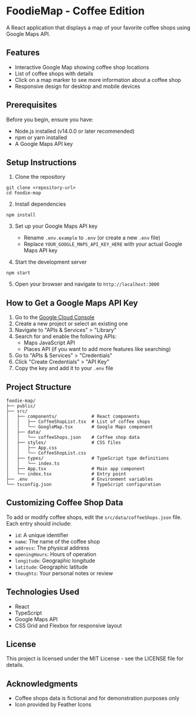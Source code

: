 # FoodieMap - Coffee Edition

A React application that displays a map of your favorite coffee shops using Google Maps API.

## Features

- Interactive Google Map showing coffee shop locations
- List of coffee shops with details
- Click on a map marker to see more information about a coffee shop
- Responsive design for desktop and mobile devices

## Prerequisites

Before you begin, ensure you have:

- Node.js installed (v14.0.0 or later recommended)
- npm or yarn installed
- A Google Maps API key

## Setup Instructions

1. Clone the repository
```
git clone <repository-url>
cd foodie-map
```

2. Install dependencies
```
npm install
```

3. Set up your Google Maps API key
   - Rename `.env.example` to `.env` (or create a new `.env` file)
   - Replace `YOUR_GOOGLE_MAPS_API_KEY_HERE` with your actual Google Maps API key

4. Start the development server
```
npm start
```

5. Open your browser and navigate to `http://localhost:3000`

## How to Get a Google Maps API Key

1. Go to the [Google Cloud Console](https://console.cloud.google.com/)
2. Create a new project or select an existing one
3. Navigate to "APIs & Services" > "Library"
4. Search for and enable the following APIs:
   - Maps JavaScript API
   - Places API (if you want to add more features like searching)
5. Go to "APIs & Services" > "Credentials"
6. Click "Create Credentials" > "API Key"
7. Copy the key and add it to your `.env` file

## Project Structure

```
foodie-map/
├── public/
├── src/
│   ├── components/             # React components
│   │   ├── CoffeeShopList.tsx  # List of coffee shops
│   │   └── GoogleMap.tsx       # Google Maps component
│   ├── data/
│   │   └── coffeeShops.json    # Coffee shop data
│   ├── styles/                 # CSS files
│   │   ├── App.css
│   │   └── CoffeeShopList.css
│   ├── types/                  # TypeScript type definitions
│   │   └── index.ts
│   ├── App.tsx                 # Main app component
│   └── index.tsx               # Entry point
├── .env                        # Environment variables
└── tsconfig.json               # TypeScript configuration
```

## Customizing Coffee Shop Data

To add or modify coffee shops, edit the `src/data/coffeeShops.json` file. Each entry should include:

- `id`: A unique identifier
- `name`: The name of the coffee shop
- `address`: The physical address
- `openingHours`: Hours of operation
- `longitude`: Geographic longitude
- `latitude`: Geographic latitude
- `thoughts`: Your personal notes or review

## Technologies Used

- React
- TypeScript
- Google Maps API
- CSS Grid and Flexbox for responsive layout

## License

This project is licensed under the MIT License - see the LICENSE file for details.

## Acknowledgments

- Coffee shops data is fictional and for demonstration purposes only
- Icon provided by Feather Icons
